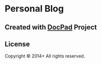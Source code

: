 Personal Blog
==============

## Created with [DocPad](http://docpad.org) Project

## License
Copyright &copy; 2014+ All rights reserved.
